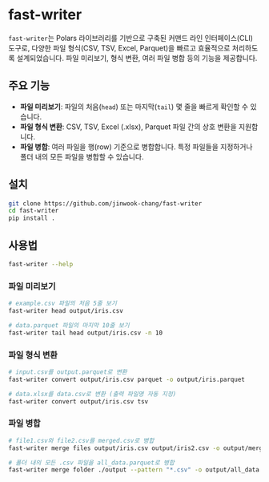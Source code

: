 # fast-writer

`fast-writer`는 Polars 라이브러리를 기반으로 구축된 커맨드 라인 인터페이스(CLI) 도구로, 다양한 파일 형식(CSV, TSV, Excel, Parquet)을 빠르고 효율적으로 처리하도록 설계되었습니다. 파일 미리보기, 형식 변환, 여러 파일 병합 등의 기능을 제공합니다.

## 주요 기능

*   **파일 미리보기**: 파일의 처음(`head`) 또는 마지막(`tail`) 몇 줄을 빠르게 확인할 수 있습니다.
*   **파일 형식 변환**: CSV, TSV, Excel (.xlsx), Parquet 파일 간의 상호 변환을 지원합니다.
*   **파일 병합**: 여러 파일을 행(row) 기준으로 병합합니다. 특정 파일들을 지정하거나 폴더 내의 모든 파일을 병합할 수 있습니다.

## 설치


```bash
git clone https://github.com/jinwook-chang/fast-writer
cd fast-writer
pip install .
```

## 사용법


```bash
fast-writer --help
```

### 파일 미리보기
```bash
# example.csv 파일의 처음 5줄 보기
fast-writer head output/iris.csv

# data.parquet 파일의 마지막 10줄 보기
fast-writer tail head output/iris.csv -n 10
```

### 파일 형식 변환
```bash
# input.csv를 output.parquet로 변환
fast-writer convert output/iris.csv parquet -o output/iris.parquet

# data.xlsx를 data.csv로 변환 (출력 파일명 자동 지정)
fast-writer convert output/iris.csv tsv

```

### 파일 병합
```bash
# file1.csv와 file2.csv를 merged.csv로 병합
fast-writer merge files output/iris.csv output/iris2.csv -o output/merged.csv

# 폴더 내의 모든 .csv 파일을 all_data.parquet로 병합
fast-writer merge folder ./output --pattern "*.csv" -o output/all_data.parquet
```
